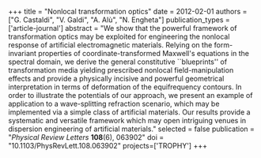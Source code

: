 +++
title = "Nonlocal transformation optics"
date = 2012-02-01
authors = ["G. Castaldi", "V. Galdi", "A. Alù", "N. Engheta"]
publication_types = ['article-journal']
abstract = "We show that the powerful framework of transformation optics may be exploited for engineering the nonlocal response of artificial electromagnetic materials. Relying on the form-invariant properties of coordinate-transformed Maxwell's equations in the spectral domain, we derive the general constitutive ``blueprints'' of transformation media yielding prescribed nonlocal field-manipulation effects and provide a physically incisive and powerful geometrical interpretation in terms of deformation of the equifrequency contours. In order to illustrate the potentials of our approach, we present an example of application to a wave-splitting refraction scenario, which may be implemented via a simple class of artificial materials. Our results provide a systematic and versatile framework which may open intriguing venues in dispersion engineering of artificial materials."
selected = false
publication = "*Physical Review Letters* **108**(6), 063902"
doi = "10.1103/PhysRevLett.108.063902"
projects=['TROPHY']
+++
